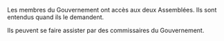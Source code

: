 Les membres du Gouvernement ont accès aux deux Assemblées. Ils sont entendus quand ils le demandent.

Ils peuvent se faire assister par des commissaires du Gouvernement.
